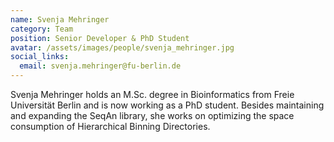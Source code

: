 ```yaml
---
name: Svenja Mehringer
category: Team
position: Senior Developer & PhD Student
avatar: /assets/images/people/svenja_mehringer.jpg
social_links:
  email: svenja.mehringer@fu-berlin.de
---
```


Svenja Mehringer holds an M.Sc. degree in Bioinformatics from Freie Universität Berlin and is now working as a PhD
student. Besides maintaining and expanding the SeqAn library, she works on optimizing the space consumption of
Hierarchical Binning Directories.
